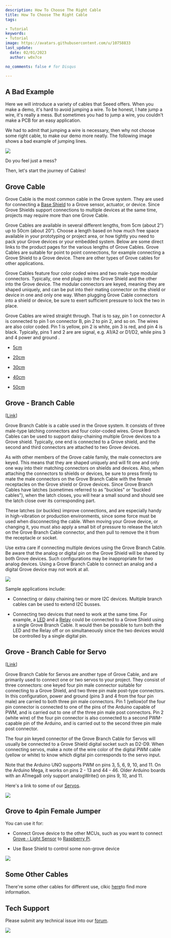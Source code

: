```yaml
---
description: How To Choose The Right Cable
title: How To Choose The Right Cable
tags:

- Tutorial
keywords:
- Tutorial
image: https://avatars.githubusercontent.com/u/10758833
last_update:
  date: 02/01/2023
  author: w0x7ce

no_comments: false # for Disqus

---
```

<!-- ---
name: How To Choose The Right Cable
category: Tutorial
title:  How To Choose The Right Cable
prodimagename:
surveyurl: https://www.research.net/r/How_To_Choose_The_Right_Cable
--- -->

## A Bad Example

Here we will introduce a variety of cables that Seeed offers. When you make a demo, it's hard to avoid jumping a wire. To be honest, I hate jump a wire, it's really a mess. But sometimes you had to jump a wire, you couldn't make a PCB for an easy application.

We had to admit that jumping a wire is necessary, then why not choose some right cable, to make our  demo more neatly.
The following image shows a bad example of jumping lines.

![](https://files.seeedstudio.com/wiki/How_To_Choose_The_Right_Cable/img/How_to_choose_cable_1.jpg)

Do you feel just a mess?

Then, let's start the journey of Cables!

## Grove Cable

Grove Cable is the most common cable in the Grove system. They are used for connecting  a [Base Shield](https://www.seeedstudio.com/depot/base-shield-v13-p-1378.html?cPath=98_16) to a Grove sensor, actuator, or device. Since Grove Shields support connections to multiple devices at the same time, projects may require more than one Grove Cable.

Grove Cables are available in several different lengths, from 5cm (about 2") up to 50cm (about 20"). Choose a length based on how much free space available in your prototyping or project area, or how tightly you need to pack your Grove devices or your embedded system. Below are some direct links to the product pages for the various lengths of Grove Cables. Grove Cables are suitable for point to point connections, for example connecting a Grove Shield to a Grove device. There are other types of Grove cables for other applications.

Grove Cables feature four color coded wires and two male-type modular connectors. Typically, one end plugs into the Grove Shield and the other into the Grove device. The modular connectors are keyed, meaning they are shaped uniquely, and can be put into their mating connector on the shield or device in one and only one way. When plugging Grove Cable connectors into a shield or device, be sure to exert sufficient pressure to lock the two in place.

Grove Cables are wired straight through. That is to say, pin 1 on connector A is connected to pin 1 on connector B, pin 2 to pin 2, and so on. The wires are also color coded. Pin 1 is yellow, pin 2 is white, pin 3 is red, and pin 4 is black. Typically, pins 1 and 2 are  are signal, e.g. A1/A2 or D1/D2, while pins 3 and 4 power and ground .

- [5cm](https://www.seeedstudio.com/Grove-Universal-4-Pin-Buckled-5cm-Cable-5-PCs-Pack.html)

- [20cm](https://www.seeedstudio.com/Grove-Universal-4-Pin-Buckled-20cm-Cable-5-PCs-pack.html)

- [30cm](https://www.seeedstudio.com/Grove-Universal-4-Pin-Buckled-30cm-Cable-5-PCs-Pack.html)

- [40cm](https://www.seeedstudio.com/Grove-Universal-4-Pin-Buckled-40cm-Cable-5-PCs-Pack.html)

- [50cm](https://www.seeedstudio.com/Grove-Universal-4-Pin-Buckled-50cm-Cable-5-PCs-Pack.html)

## Grove - Branch Cable

[[Link](https://www.seeedstudio.com/Grove-Branch-Cable-5PCs-pack.html)]

Grove Branch Cable is a cable used in the Grove system. It consists of three male-type latching connectors and four color-coded wires. Grove Branch Cables can be used to support daisy-chaining multiple Grove devices to a Grove shield. Typically, one end is connected to a Grove shield, and the second and third connectors are attached to two Grove devices.

As with other members of the Grove cable family, the male connectors are keyed. This means that they are shaped uniquely and will fit one and only one way into their matching connectors on shields and devices. Also, when attaching the connectors to shields or devices, be sure to press firmly to mate the male connectors on the Grove Branch Cable with the female receptacles on the Grove shield or Grove devices. Since Grove Branch Cables have latches (sometimes referred to as "buckles" or "buckled cables"), when the latch closes, you will hear a small sound and should see the latch close over its corresponding part.

These latches (or buckles) improve connections, and are especially handy in high-vibration or production environments, since some force must be used when disconnecting the cable. When moving your Grove device, or changing it, you must also apply a small bit of pressure to release the latch on the Grove Branch Cable connector, and then pull to remove the it from the receptacle or socket.

Use extra care if connecting multiple devices using the Grove Branch Cable. Be aware that the analog or digital pin on the Grove Shield will be shared by both Grove devices. Such configurations may be inappropriate for two analog devices. Using a Grove Branch Cable to connect an analog and a digital Grove device may not work at all.

![](https://files.seeedstudio.com/wiki/How_To_Choose_The_Right_Cable/img/Grove-Branch_Cable-5PCs_pack-.jpg)

Sample applications include:

- Connecting or daisy chaining two or more I2C devices. Multiple branch cables can be used to extend I2C busses.

- Connecting two devices that need to work at the same time. For example, a [LED](https://www.seeedstudio.com/Grove-LED-Pack-p-4364.html) and a [Relay](https://www.seeedstudio.com/Grove-Relay.html) could be connected to a Grove Shield using a single Grove Branch Cable. It would then be possible to turn both the LED and the Relay off or on simultaneously since the two devices would be controlled by a single digital pin.

## Grove - Branch Cable for Servo

[[Link](https://www.seeedstudio.com/Grove-Branch-Cable-for-Servo-5PCs-pack.html)]

Grove Branch Cable for Servos are another type of Grove Cable, and are primarily used to connect one or two servos to your project. They consist of three connectors: one keyed four pin male connector suitable for connecting to a Grove Shield, and two three pin male post-type connectors. In this configuration, power and ground (pins 3 and 4 from the four pin male) are carried to both three pin male connectors. Pin 1 (yellow)of the four pin connector is connected to one of the pins of the Arduino capable of PWM, and is carried out to one of the three pin male post connectors. Pin 2 (white wire) of the four pin connector is also connected to a second PWM-capable pin of the Arduino, and is carried out to the second three pin male post connector.

The four pin keyed connector of the Grove Branch Cable for Servos will usually be connected to a Grove Shield digital socket such as D2-D9. When connecting servos, make a note of the wire color of the digital PWM cable (yellow or white) to know which digital pin corresponds to the servo input.

Note that the Arduino UNO supports PWM on pins 3, 5, 6, 9, 10, and 11. On the Arduino Mega, it works on pins 2 - 13 and 44 - 46. Older Arduino boards with an ATmega8 only support analogWrite() on pins 9, 10, and 11.

Here's a link to some of our [Servos](https://www.seeedstudio.com/catalogsearch/result/?q=servos).

![](https://files.seeedstudio.com/wiki/How_To_Choose_The_Right_Cable/img/4pinto2x3pin500.jpg)

## Grove to 4pin Female Jumper

You can use it for:

- Connect Grove device to the other MCUs, such as you want to connect [Grove - Light Sensor](https://www.seeedstudio.com/Grove-Light-Sensor-p-746.html) to [Raspberry Pi](http://www.raspberrypi.org/).

- Use Base Shield to control some non-grove device

![](https://files.seeedstudio.com/wiki/How_To_Choose_The_Right_Cable/img/4p254.jpg)

## Some Other Cables

There're some other cables for different use, clkic [here](https://www.seeedstudio.com/catalogsearch/result/?q=Cables)to find more information.

## Tech Support

Please submit any technical issue into our [forum](https://forum.seeedstudio.com/).
<br />
<p style={{textAlign: 'center'}}><a href="https://www.seeedstudio.com/act-4.html?utm_source=wiki&utm_medium=wikibanner&utm_campaign=newproducts" target="_blank"><img src="https://files.seeedstudio.com/wiki/Wiki_Banner/new_product.jpg" /></a></p>
